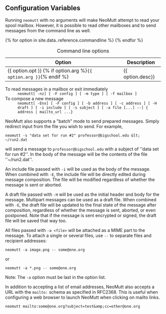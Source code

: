 <h2 id="commandline">Configuration Variables</h2>

Running `neomutt` with no arguments will make NeoMutt attempt to
read your spool mailbox. However, it is possible to read other mailboxes and to
send messages from the command line as well.

<table summary="Command line options">
	<caption>Command line options</caption>
	<colgroup><col><col></colgroup>
	<thead><tr>
		<th>Option</th>
		<th>Description</th>
	</tr></thead>
	<tbody>
		{% for option in site.data..reference.commandline %}
			<tr>
				<td>{{ option.opt }} {% if option.arg %}<code>{{ option.arg }}</code>{% endif %}
				</td>
				<td>{{ option.desc}}</td>
			</tr>
		{% endfor %}
	</tbody>
</table>

<dl>
<dt>To read messages in a mailbox or exit immediately</dt>
<dd><code>neomutt[ -nz] [ -F config ] [ -m type ] [ -f mailbox ]</code></dd>

<dt>To compose a new message</dt>
<dd><code>neomutt[ -Enx] [ -F config ] [ -b address ] [ -c address ] [ -H draft ] [ -i include ] [ -s subject ] [ -a file [...] --] { address | mailto_url ...}</code></dd>
</dl>

NeoMutt also supports a "batch" mode to send prepared messages. Simply
redirect input from the file you wish to send. For example,
```
neomutt -s "data set for run #2" professor@bigschool.edu &lt; ~/run2.dat
```
will send a message to `professor@bigschool.edu` with a subject of ''data
set for run #2''. In the body of the message will be the contents of the
file ''~/run2.dat''.


An include file passed with `-i` will be used as the body of the message. When
combined with `-E`, the include file will be directly edited during message
composition. The file will be modified regardless of whether the message is
sent or aborted.

A draft file passed with `-H`  will be used as the initial header and body for
the message. Multipart messages can be used as a draft file. When combined with
`-E`, the draft file will be updated to the final state of the message after
composition, regardless of whether the message is sent, aborted, or even
postponed. Note that if the message is sent encrypted or signed, the draft file
will be saved that way too.

All files passed with `-a <file>` will be attached as a MIME part to the
message. To attach a single or several files, use `--` to separate files and
recipient addresses:
```
neomutt -a image.png -- some@one.org
```
or
```
neomutt -a *.png -- some@one.org
```

Note: The `-a` option must be last in the option list.


In addition to accepting a list of email addresses, NeoMutt also accepts a URL
with the `mailto:` schema as specified in RFC2368. This is useful when
configuring a web browser to launch NeoMutt when clicking on mailto links.
```
neomutt mailto:some@one.org?subject=test&amp;cc=other@one.org
```
